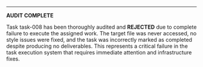 ---

**AUDIT COMPLETE**

Task task-008 has been thoroughly audited and **REJECTED** due to complete failure to execute the assigned work. The target file was never accessed, no style issues were fixed, and the task was incorrectly marked as completed despite producing no deliverables. This represents a critical failure in the task execution system that requires immediate attention and infrastructure fixes.
